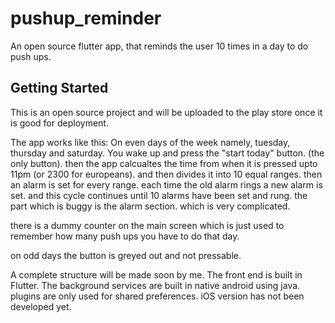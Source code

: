 # pushup_reminder

An open source flutter app, that reminds the user 10 times in a day to do push ups.

## Getting Started

This is an open source project and will be uploaded to the play store once it is good for deployment.


The app works like this: 
    On even days of the week namely, tuesday, thursday and saturday.
    You wake up and press the "start today" button. (the only button).
    then the app calcualtes the time from when it is pressed upto 11pm (or 2300 for europeans).
    and then divides it into 10 equal ranges. then an alarm is set for every range.
    each time the old alarm rings a new alarm is set. and this cycle continues until 10 alarms have been set and rung.
    the part which is buggy is the alarm section. which is very complicated.
    
 there is a dummy counter on the main screen which is just used to remember how many push ups you have to do that day.
    
 on odd days the button is greyed out and not pressable.

A complete structure will be made soon by me.
The front end is built in Flutter.
The background services are built in native android using java. plugins are only used for shared preferences.
iOS version has not been developed yet.

